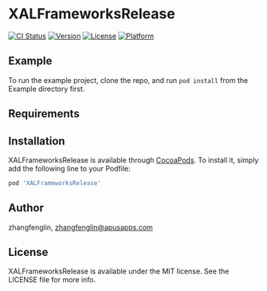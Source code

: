# XALFrameworksRelease

[![CI Status](https://img.shields.io/travis/zhangfenglin/XALFrameworksRelease.svg?style=flat)](https://travis-ci.org/zhangfenglin/XALFrameworksRelease)
[![Version](https://img.shields.io/cocoapods/v/XALFrameworksRelease.svg?style=flat)](https://cocoapods.org/pods/XALFrameworksRelease)
[![License](https://img.shields.io/cocoapods/l/XALFrameworksRelease.svg?style=flat)](https://cocoapods.org/pods/XALFrameworksRelease)
[![Platform](https://img.shields.io/cocoapods/p/XALFrameworksRelease.svg?style=flat)](https://cocoapods.org/pods/XALFrameworksRelease)

## Example

To run the example project, clone the repo, and run `pod install` from the Example directory first.

## Requirements

## Installation

XALFrameworksRelease is available through [CocoaPods](https://cocoapods.org). To install
it, simply add the following line to your Podfile:

```ruby
pod 'XALFrameworksRelease'
```

## Author

zhangfenglin, zhangfenglin@apusapps.com

## License

XALFrameworksRelease is available under the MIT license. See the LICENSE file for more info.
